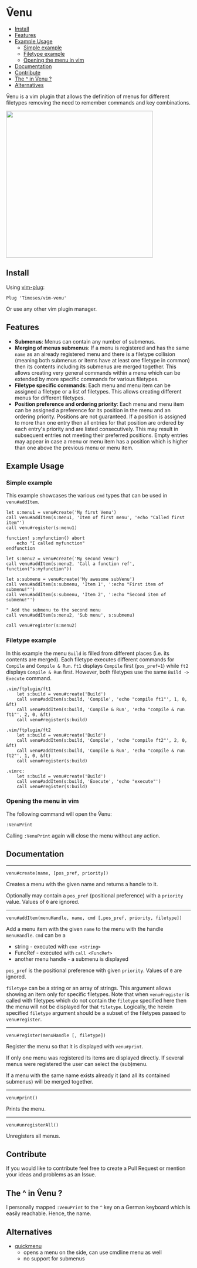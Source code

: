 # V̂enu

<!-- vim-markdown-toc GFM -->

* [Install](#install)
* [Features](#features)
* [Example Usage](#example-usage)
    * [Simple example](#simple-example)
    * [Filetype example](#filetype-example)
    * [Opening the menu in vim](#opening-the-menu-in-vim)
* [Documentation](#documentation)
* [Contribute](#contribute)
* [The ^ in V̂enu ?](#the--in-V̂enu-)
* [Alternatives](#alternatives)

<!-- vim-markdown-toc -->

V̂enu is a vim plugin that allows the definition of menus for different filetypes removing the need to remember commands and key combinations.

<a href="https://asciinema.org/a/cqN0nkYnxmXFXW2EeY3Fkpv9Y"><img width=400 src="https://asciinema.org/a/cqN0nkYnxmXFXW2EeY3Fkpv9Y.png"></img></a>

## Install

Using [vim-plug](https://github.com/junegunn/vim-plug):
```
Plug 'Timoses/vim-venu'
```

Or use any other vim plugin manager.


## Features

* **Submenus**: Menus can contain any number of submenus.
* **Merging of menus submenus**: If a menu is registered and has the same `name` as an already registered menu and there is a filetype collision (meaning both submenus or items have at least one filetype in common) then its contents including its submenus are merged together. This allows creating very general commands within a menu which can be extended by more specific commands for various filetypes.
* **Filetype specific commands**: Each menu and menu item can be assigned a filetype or a list of filetypes. This allows creating different menus for different filetypes.
* **Position preference and ordering priority**: Each menu and menu item can be assigned a preference for its position in the menu and an ordering priority. Positions are not guaranteed. If a position is assigned to more than one entry then all entries for that position are ordered by each entry's priority and are listed consecutively. This may result in subsequent entries not meeting their preferred positions. Empty entries may appear in case a menu or menu item has a position which is higher than one above the previous menu or menu item.

## Example Usage

### Simple example
This example showcases the various `cmd` types that can be used in `venu#addItem`.
```
let s:menu1 = venu#create('My first Venu')
call venu#addItem(s:menu1, 'Item of first menu', 'echo "Called first item"')
call venu#register(s:menu1)

function! s:myfunction() abort
    echo "I called myfunction"
endfunction

let s:menu2 = venu#create('My second Venu')
call venu#addItem(s:menu2, 'Call a function ref', function("s:myfunction"))

let s:submenu = venu#create('My awesome subVenu')
call venu#addItem(s:submenu, 'Item 1', ':echo "First item of submenu!"')
call venu#addItem(s:submenu, 'Item 2', ':echo "Second item of submenu!"')

" Add the submenu to the second menu
call venu#addItem(s:menu2, 'Sub menu', s:submenu)

call venu#register(s:menu2)
```

### Filetype example
In this example the menu `Build` is filled from different places (i.e. its contents are merged). Each filetype executes different commands for `Compile` and `Compile & Run`. `ft1` displays `Compile` first (`pos_pref=1`) while `ft2` displays `Compile & Run` first. However, both filetypes use the same `Build -> Execute` command.
```
.vim/ftplugin/ft1
    let s:build = venu#create('Build')
    call venu#addItem(s:build, 'Compile', 'echo "compile ft1"', 1, 0, &ft)
    call venu#addItem(s:build, 'Compile & Run', 'echo "compile & run ft1"', 2, 0, &ft)
    call venu#register(s:build)

.vim/ftplugin/ft2
    let s:build = venu#create('Build')
    call venu#addItem(s:build, 'Compile', 'echo "compile ft2"', 2, 0, &ft)
    call venu#addItem(s:build, 'Compile & Run', 'echo "compile & run ft2"', 1, 0, &ft)
    call venu#register(s:build)

.vimrc:
    let s:build = venu#create('Build')
    call venu#addItem(s:build, 'Execute', 'echo "execute"')
    call venu#register(s:build)

```

### Opening the menu in vim

The following command will open the V̂enu:
```
:VenuPrint
```

Calling `:VenuPrint` again will close the menu without any action.



## Documentation

----
```
venu#create(name, [pos_pref, priority])
```
Creates a menu with the given name and returns a handle to it.

Optionally may contain a `pos_pref` (positional preference) with a `priority` value.
Values of `0` are ignored.

----
```
venu#addItem(menuHandle, name, cmd [,pos_pref, priority, filetype])
```
Add a menu item with the given `name` to the menu with the handle `menuHandle`.
`cmd` can be a
* string - executed with `exe <string>`
* FuncRef - executed with `call <FuncRef>`
* another menu handle - a submenu is displayed

`pos_pref` is the positional preference with given `priority`. Values of `0` are ignored.

`filetype` can be a string or an array of strings. This argument allows showing an item only for specific filetypes. Note that when `venu#register` is called with filetypes which do not contain the `filetype` specified here then the menu will not be displayed for that `filetype`. Logically, the herein specified `filetype` argument should be a subset of the filetypes passed to `venu#register`.


----
```
venu#register(menuHandle [, filetype])
```
Register the menu so that it is displayed with `venu#print`.

If only one menu was registered its items are displayed directly. If several menus were registered the user can select the (sub)menu.

If a menu with the same name exists already it (and all its contained submenus) will be merged together.

----
```
venu#print()
```
Prints the menu.

----
```
venu#unregisterAll()
```
Unregisters all menus.


## Contribute

If you would like to contribute feel free to create a Pull Request or mention your ideas and problems as an Issue.

## The ^ in V̂enu ?
I personally mapped `:VenuPrint` to the `^` key on a German keyboard which is easily reachable. Hence, the name.

## Alternatives
* [quickmenu](https://github.com/skywind3000/quickmenu.vim)
    * opens a menu on the side, can use cmdline menu as well
    * no support for submenus

